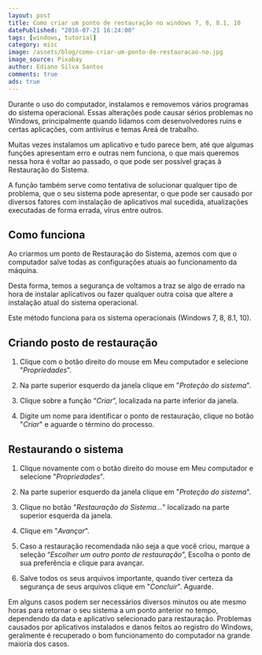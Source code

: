 ```yaml
---
layout: post
title: Como criar um ponto de restauração no windows 7, 8, 8.1, 10
datePublished: "2016-07-21 16:24:00"
tags: [windows, tutorial]
category: misc
image: /assets/blog/como-criar-um-ponto-de-restauracao-no.jpg
image_source: Pixabay
author: Ediano Silva Santos
comments: true
ads: true
---
```


Durante o uso do computador, instalamos e removemos vários programas do sistema operacional. Essas alterações pode causar sérios problemas no Windows, principalmente quando lidamos com desenvolvedores ruins e certas aplicações, com antivírus e temas Areá de trabalho.

Muitas vezes instalamos um aplicativo e tudo parece bem, até que algumas funções apresentam erro e outras nem funciona, o que mais queremos nessa hora é voltar ao passado, o que pode ser possível graças à Restauração do Sistema.

A função também serve como tentativa de solucionar qualquer tipo de problema, que o seu sistema pode apresentar, o que pode ser causado por diversos fatores com instalação de aplicativos mal sucedida, atualizações executadas de forma errada, vírus entre outros.

## Como funciona
Ao criarmos um ponto de Restauração do Sistema, azemos com que o computador salve todas as configurações atuais ao funcionamento da máquina.

Desta forma, temos a segurança de voltamos a traz se algo de errado na hora de instalar aplicativos ou fazer qualquer outra coisa que altere a instalação atual do sistema operacional.

Este método funciona para os sistema operacionais (Windows 7, 8, 8.1, 10).

## Criando posto de restauração

1. Clique com o botão direito do mouse em Meu computador e selecione "*Propriedades*".

2. Na parte superior esquerdo da janela clique em "*Proteção do sistema*".

3. Clique sobre a função “*Criar*”, localizada na parte inferior da janela.

4. Digite um nome para identificar o ponto de restauração, clique no botão "*Criar*" e aguarde o término do processo.

## Restaurando o sistema
1. Clique novamente com o botão direito do mouse em Meu computador e selecione "*Propriedades*".

2. Na parte superior esquerdo da janela clique em "*Proteção do sistema*".

3. Clique no botão "*Restauração do Sistema...*" localizado na parte superior esquerda da janela.

4. Clique em "*Avançar*".

5. Caso a restauração recomendada não seja a que você criou, marque a seleção “*Escolher um outro ponto de restauração*”, Escolha o ponto de sua preferência e clique para avançar.

6. Salve todos os seus arquivos importante, quando tiver certeza da segurança de seus arquivos clique em "*Concluir*". Aguarde.

Em alguns casos podem ser necessários diversos minutos ou ate mesmo horas para retornar o seu sistema a um ponto anterior no tempo, dependendo da data e aplicativo selecionado para restauração. Problemas causados por aplicativos instalados e danos feitos ao registro do Windows, geralmente é recuperado o bom funcionamento do computador na grande maioria dos casos.